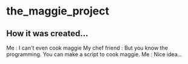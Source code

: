 # the_maggie_project

## How it was created...
Me : I can't even cook maggie
My chef friend : But you know the programming. You can make a script to cook maggie.
Me : Nice idea... 